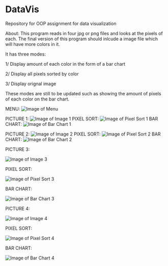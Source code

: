 # DataVis
Repository for OOP assignment for data visualization 

About:
This program reads in four jpg or png files and looks at the pixels of each.
The final version of this program should inlcude a image file which will have more colors in it.

It has three modes:

1/ Display amount of each color in the form of a bar chart

2/ Display all pixels sorted by color

3/ Display orignal image


These modes are still to be updated such as showing the amount of pixels of each color on the bar chart.



MENU:
![Image of Menu](https://raw.githubusercontent.com/AndrewKLeech/DataVis/master/Images%20for%20README/menu.PNG)

PICTURE 1:
![Image of Image 1](https://raw.githubusercontent.com/AndrewKLeech/DataVis/master/Images%20for%20README/image1.PNG)
PIXEL SORT:
![Image of Pixel Sort 1](https://raw.githubusercontent.com/AndrewKLeech/DataVis/master/Images%20for%20README/PixelSort1.PNG)
BAR CHART:
![Image of Bar Chart 1](https://raw.githubusercontent.com/AndrewKLeech/DataVis/master/Images%20for%20README/Barchart1.PNG)

PICTURE 2:
![Image of Image 2](https://raw.githubusercontent.com/AndrewKLeech/DataVis/master/Images%20for%20README/image2.PNG)
PIXEL SORT:
![Image of Pixel Sort 2](https://raw.githubusercontent.com/AndrewKLeech/DataVis/master/Images%20for%20README/PixelSort2.PNG)
BAR CHART:
![Image of Bar Chart 2](https://raw.githubusercontent.com/AndrewKLeech/DataVis/master/Images%20for%20README/Barchart2.PNG)


PICTURE 3:

![Image of Image 3](https://raw.githubusercontent.com/AndrewKLeech/DataVis/master/Images%20for%20README/image3.png)

PIXEL SORT:

![Image of Pixel Sort 3](https://raw.githubusercontent.com/AndrewKLeech/DataVis/master/Images%20for%20README/PixelSort3.PNG)

BAR CHART:

![Image of Bar Chart 3](https://raw.githubusercontent.com/AndrewKLeech/DataVis/master/Images%20for%20README/Barchart3.PNG)


PICTURE 4:

![Image of Image 4](https://raw.githubusercontent.com/AndrewKLeech/DataVis/master/Images%20for%20README/Image4.PNG)

PIXEL SORT:

![Image of Pixel Sort 4](https://raw.githubusercontent.com/AndrewKLeech/DataVis/master/Images%20for%20README/PixelSort4.PNG)

BAR CHART:

![Image of Bar Chart 4](https://raw.githubusercontent.com/AndrewKLeech/DataVis/master/Images%20for%20README/Barchart4.PNG)
